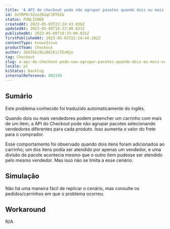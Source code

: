 ```yaml
---
title: 'A API de checkout pode não agrupar pacotes quando dois ou mais vendedores podem atender'
id: 3nTRP8r3ZvoZ6UqC1RTbIb
status: PUBLISHED
createdAt: 2023-05-03T22:24:43.036Z
updatedAt: 2023-05-08T18:33:00.831Z
publishedAt: 2023-05-08T18:33:00.831Z
firstPublishedAt: 2023-05-03T22:24:44.282Z
contentType: knownIssue
productTeam: Checkout
author: 2mXZkbi0oi061KicTExNjo
tag: Checkout
slug: a-api-de-checkout-pode-nao-agrupar-pacotes-quando-dois-ou-mais-vendedores-podem-atender
locale: pt
kiStatus: Backlog
internalReference: 802156
---
```


## Sumário

<div class="alert alert-info">
  <p>Este problema conhecido foi traduzido automaticamente do inglês.</p>
</div>


Quando dois ou mais vendedores podem preencher um carrinho com mais de um item, a API do Checkout pode não agrupar pacotes selecionando vendedores diferentes para cada produto. Isso aumenta o valor do frete para o comprador.

Esse comportamento foi observado quando dois itens foram adicionados ao carrinho; um dos itens podia ser atendido por apenas um vendedor, e uma divisão de pacote acontecia mesmo que o outro item pudesse ser atendido pelo mesmo vendedor. Mas isso não se limita a esse cenário.

## Simulação


Não há uma maneira fácil de replicar o cenário, mas consulte os pedidos/carrinhos em que o problema ocorreu.



## Workaround


N/A




